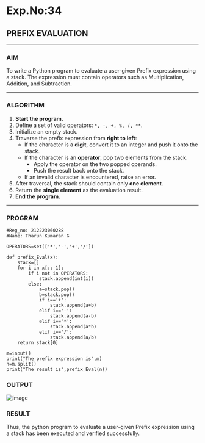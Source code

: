 # Exp.No:34  
## PREFIX EVALUATION

---

### AIM  
To write a Python program to evaluate a user-given Prefix expression using a stack. The expression must contain operators such as Multiplication, Addition, and Subtraction.

---

### ALGORITHM

1. **Start the program.**
2. Define a set of valid operators: `*, -, +, %, /, **`.
3. Initialize an empty stack.
4. Traverse the prefix expression from **right to left**:
   - If the character is a **digit**, convert it to an integer and push it onto the stack.
   - If the character is an **operator**, pop two elements from the stack.
     - Apply the operator on the two popped operands.
     - Push the result back onto the stack.
   - If an invalid character is encountered, raise an error.
5. After traversal, the stack should contain only **one element**.
6. Return the **single element** as the evaluation result.
7. **End the program.**

---

### PROGRAM

```
#Reg_no: 212223060288
#Name: Tharun Kumaran G

OPERATORS=set(['*','-','+','/'])

def prefix_Eval(x):
    stack=[]
    for i in x[::-1]:
        if i not in OPERATORS:
            stack.append(int(i))
        else:
            a=stack.pop()
            b=stack.pop()
            if i=='+':
                stack.append(a+b)
            elif i=='-':
                stack.append(a-b)
            elif i=='*':
                stack.append(a*b)
            elif i=='/':
                stack.append(a/b)
    return stack[0]

m=input()
print("The prefix expression is",m)
n=m.split()
print("The result is",prefix_Eval(n))

```


### OUTPUT

![image](https://github.com/user-attachments/assets/4da04974-f7d2-4b7c-92cb-ae56e705853d)

### RESULT

Thus, the python program to evaluate a user-given Prefix expression using a stack has been executed and verified successfully.

